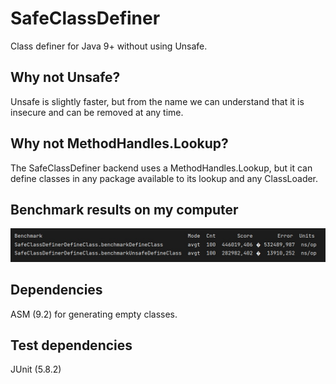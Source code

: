 # SafeClassDefiner
Class definer for Java 9+ without using Unsafe.
## Why not Unsafe?
Unsafe is slightly faster, but from the name we can understand that it is insecure and can be removed at any time.
## Why not MethodHandles.Lookup?
The SafeClassDefiner backend uses a MethodHandles.Lookup, but it can define classes in any package available to its lookup and any ClassLoader.
## Benchmark results on my computer
![JMH Benchmark](benchmark.jpg "JMH Benchmark")
## Dependencies
ASM (9.2) for generating empty classes.
## Test dependencies
JUnit (5.8.2)
